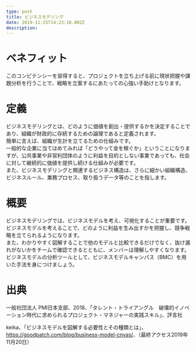 ```yaml
---
type: post
title: ビジネスモデリング
date: 2019-11-25T14:23:16.002Z
description:
---
```

# ベネフィット

このコンピテンシーを習得すると、プロジェクトを立ち上げる前に現状把握や課題分析を行うことで、戦略を立案するにあたっての心強い手助けとなります。

# 定義

ビジネスモデリングとは、どのように価値を創出・提供するかを決定することであり、組織が財政的に存続するための論理であると定義されます。\
簡単に言えば、組織が生計を立てるための仕組みです。\
一般的な企業に当てはめてみれば「どうやって金を稼ぐか」ということになりますが、公共事業や非営利団体のように利益を目的としない事業であっても、社会に対して継続的に価値を提供し続ける仕組みが必要です。\
また、ビジネスモデリングと関連するビジネス構造は、さらに細かい組織構造、ビジネスルール、業務プロセス、取り扱うデータ等のことを指します。

# 概要

ビジネスモデリングでは、ビジネスモデルを考え、可視化することが重要です。\
ビジネスモデルを考えることで、どのように利益を生み出すかを把握し、競争戦略を立てられるようになります。\
また、わかりやすく図解することで他のモデルと比較できるだけでなく、抜け漏れがないかをチームで確認できるとともに、メンバーは理解しやすくなります。\
ビジネスモデルの分析ツールとして、ビジネスモデルキャンパス（BMC）を用いた手法を身につけましょう。

# 出典

一般社団法人 PMI日本支部、2018、「タレント・トライアングル　破壊的イノベーション時代に求められるプロジェクト・マネジャーの実践スキル」、評言社

keika、「ビジネスモデルを図解する必要性とその種類とは」、<https://goodpatch.com/blog/business-model-cnvas/>、（最終アクセス2019年11月20日）
